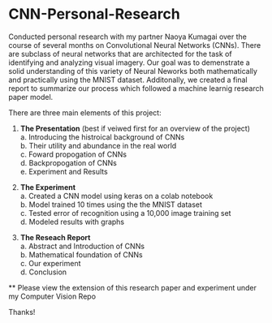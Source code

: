 # CNN-Personal-Research

Conducted personal research with my partner Naoya Kumagai over the course of several months on Convolutional Neural Networks (CNNs). There are subclass of neural networks that are architected for the task of identifying and analyzing visual imagery. Our goal was to demenstrate a solid understanding of this variety of Neural Neworks both mathematically and practically using the MNIST dataset. Additonally, we created a final report to summarize our process which followed a machine learnig research paper model.

There are three main elements of this project: 

1. **The Presentation** (best if veiwed first for an overview of the project) <br/>
  a. Introducing the histroical background of CNNs <br/>
  b. Their utility and abundance in the real world <br/>
  c. Foward propogation of CNNs <br/>
  d. Backpropogation of CNNs <br/>
  e. Experiment and Results <br/>
  
2. **The Experiment** <br/>
  a. Created a CNN model using keras on a colab notebook <br/>
  b. Model trained 10 times using the the MNIST dataset <br/>
  c. Tested error of recognition using a 10,000 image training set <br/>
  d. Modeled results with graphs <br/>
  
3. **The Reseach Report** <br/>
  a. Abstract and Introduction of CNNs <br/>
  b. Mathematical foundation of CNNs <br/>
  c. Our experiment <br/>
  d. Conclusion <br/>
 
 
 ** Please view the extension of this research paper and experiment under my Computer Vision Repo
 
 Thanks!
